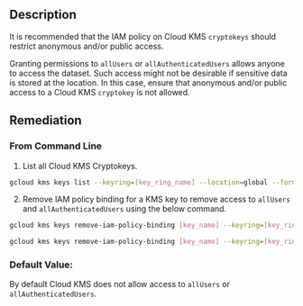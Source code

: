 ## Description

It is recommended that the IAM policy on Cloud KMS `cryptokeys` should restrict anonymous and/or public access.

Granting permissions to `allUsers` or `allAuthenticatedUsers` allows anyone to access the dataset. Such access might not be desirable if sensitive data is stored at the location. In this case, ensure that anonymous and/or public access to a Cloud KMS `cryptokey` is not allowed.

## Remediation

### From Command Line

1. List all Cloud KMS Cryptokeys.
  ```bash
  gcloud kms keys list --keyring=[key_ring_name] --location=global --format=json | jq '.[].name'
  ```
2. Remove IAM policy binding for a KMS key to remove access to `allUsers` and `allAuthenticatedUsers` using the below command.
  ```bash
  gcloud kms keys remove-iam-policy-binding [key_name] --keyring=[key_ring_name] --location=global --member='allAuthenticatedUsers' --role='[role]' 
  
  gcloud kms keys remove-iam-policy-binding [key_name] --keyring=[key_ring_name] --location=global --member='allUsers' --role='[role]'
  ```

### Default Value:

By default Cloud KMS does not allow access to `allUsers` or `allAuthenticatedUsers`.
